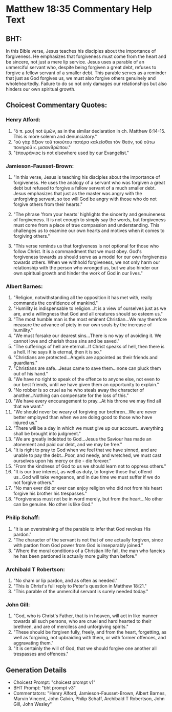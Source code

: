 # Matthew 18:35 Commentary Help Text

## BHT:
In this Bible verse, Jesus teaches his disciples about the importance of forgiveness. He emphasizes that forgiveness must come from the heart and be sincere, not just a mere lip service. Jesus uses a parable of an unmerciful servant who, despite being forgiven a great debt, refuses to forgive a fellow servant of a smaller debt. This parable serves as a reminder that just as God forgives us, we must also forgive others genuinely and wholeheartedly. Failure to do so not only damages our relationships but also hinders our own spiritual growth.

## Choicest Commentary Quotes:
### Henry Alford:
1. "ὁ π. μου] not ὑμῶν, as in the similar declaration in ch. Matthew 6:14-15. This is more solemn and denunciatory." 
2. "οὐ γὰρ ἄξιον τοῦ τοιούτου πατέρα καλεῖσθαι τὸν Θεόν, τοῦ οὕτω πονηροῦ κ. μισανθρώπου." 
3. "ἐπουράνιος is not elsewhere used by our Evangelist."

### Jamieson-Fausset-Brown:
1. "In this verse, Jesus is teaching his disciples about the importance of forgiveness. He uses the analogy of a servant who was forgiven a great debt but refused to forgive a fellow servant of a much smaller debt. Jesus emphasizes that just as the master was angry with the unforgiving servant, so too will God be angry with those who do not forgive others from their hearts." 

2. "The phrase 'from your hearts' highlights the sincerity and genuineness of forgiveness. It is not enough to simply say the words, but forgiveness must come from a place of true compassion and understanding. This challenges us to examine our own hearts and motives when it comes to forgiving others." 

3. "This verse reminds us that forgiveness is not optional for those who follow Christ. It is a commandment that we must obey. God's forgiveness towards us should serve as a model for our own forgiveness towards others. When we withhold forgiveness, we not only harm our relationship with the person who wronged us, but we also hinder our own spiritual growth and hinder the work of God in our lives."

### Albert Barnes:
1. "Religion, notwithstanding all the opposition it has met with, really commands the confidence of mankind."
2. "Humility is indispensable to religion...It is a view of ourselves just as we are, and a willingness that God and all creatures should so esteem us."
3. "The most humble man is the most eminent Christian...We may therefore measure the advance of piety in our own souls by the increase of humility."
4. "We must forsake our dearest sins...There is no way of avoiding it. We cannot love and cherish those sins and be saved."
5. "The sufferings of hell are eternal...If Christ speaks of hell, then there is a hell. If he says it is eternal, then it is so."
6. "Christians are protected...Angels are appointed as their friends and guardians."
7. "Christians are safe...Jesus came to save them...none can pluck them out of his hand."
8. "We have no right to speak of the offence to anyone else, not even to our best friends, until we have given them an opportunity to explain."
9. "No robber is so cruel as he who steals away the character of another...Nothing can compensate for the loss of this."
10. "We have every encouragement to pray...At his throne we may find all that we want."
11. "We should never be weary of forgiving our brethren...We are never better employed than when we are doing good to those who have injured us."
12. "There will be a day in which we must give up our account...everything shall be brought into judgment."
13. "We are greatly indebted to God...Jesus the Saviour has made an atonement and paid our debt, and we may be free."
14. "It is right to pray to God when we feel that we have sinned, and are unable to pay the debt...Poor, and needy, and wretched, we must cast ourselves upon his mercy or die - die forever."
15. "From the kindness of God to us we should learn not to oppress others."
16. "It is our true interest, as well as duty, to forgive those that offend us...God will take vengeance, and in due time we must suffer if we do not forgive others."
17. "No man ever did or ever can enjoy religion who did not from his heart forgive his brother his trespasses."
18. "Forgiveness must not be in word merely, but from the heart...No other can be genuine. No other is like God."

### Philip Schaff:
1. "It is an overstraining of the parable to infer that God revokes His pardon."
2. "The character of the servant is not that of one actually forgiven, since with pardon from God power from God is inseparably joined."
3. "Where the moral conditions of a Christian life fail, the man who fancies he has been pardoned is actually more guilty than before."

### Archibald T Robertson:
1. "No sham or lip pardon, and as often as needed."
2. "This is Christ's full reply to Peter's question in Matthew 18:21."
3. "This parable of the unmerciful servant is surely needed today."

### John Gill:
1. "God, who is Christ's Father, that is in heaven, will act in like manner towards all such persons, who are cruel and hard hearted to their brethren, and are of merciless and unforgiving spirits."
2. "These should be forgiven fully, freely, and from the heart, forgetting, as well as forgiving, not upbraiding with them, or with former offences, and aggravating them."
3. "It is certainly the will of God, that we should forgive one another all trespasses and offences."


## Generation Details
- Choicest Prompt: "choicest prompt v1"
- BHT Prompt: "bht prompt v3"
- Commentators: "Henry Alford, Jamieson-Fausset-Brown, Albert Barnes, Marvin Vincent, John Calvin, Philip Schaff, Archibald T Robertson, John Gill, John Wesley"
